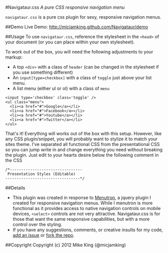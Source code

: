 #Navigataur.css
*A pure CSS responsive navigation menu*

`navigataur.css` is a pure css plugin for sexy, responsive navigation menus. 


##Demo
Live Demo: http://micjamking.github.com/Navigataur/demo



##Usage
To use `navigataur.css`, reference the stylesheet in the `<head>` of your document (or you can place within your own stylesheet).

To work out of the box, you will need the following adjustments to your markup:
* A top `<div>` with a class of `header` (can be changed in the stylesheet if you use something different)
* An `input[type=checkbox]` with a class of `toggle` just above your list menu. 
* A list menu (either ul or ol) with a class of `menu`

```
<input type='checkbox' class='toggle' />
<ul class="menu">
  <li><a href="#">Google</a></li>
  <li><a href="#">Facebook</a></li>		
  <li><a href="#">Youtube</a></li>	
  <li><a href="#">Twitter</a></li>	
</ul>
```

That's it! Everything will works out of the box with this setup. However, like any CSS plugin/snippet, you will probably want to stylize it to match your sites theme. I've separated all functional CSS from the presentational CSS so you can jump write in and change everything you need without breaking the plugin. Just edit to your hearts desire below the following comment in the CSS

```
/*--------------------------------
 Presentation Styles (Editable)
---------------------------------*/
```

##Details
* This plugin was created in response to [Menutron](https://github.com/micjamking/Menutron), a jquery plugin I created for responsive navigation menus. While I menutron is more functional as it provides access to native navigation controls on mobile devices, `<select>` controls are not very attractive. Navigataur.css is for those that want the same responsive capabilities, but with a more control over the styling.
* If you have any suggestions, comments, or creative insults for my code, [add an issue](https://github.com/micjamking/Navigataur/issues/new) or [fork the repo](https://github.com/micjamking/Navigataur/fork_select).


##Copyright
Copyright (c) 2012 Mike King (@micjamking)